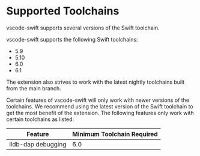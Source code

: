 # Supported Toolchains

vscode-swift supports several versions of the Swift toolchain.

vscode-swift supports the following Swift toolchains:
 * 5.9
 * 5.10
 * 6.0
 * 6.1

The extension also strives to work with the latest nightly toolchains built from the main branch.

Certain features of vscode-swift will only work with newer versions of the toolchains. We recommend using the latest version of the Swift toolchain to get the most benefit of the extension. The following features only work with certain toolchains as listed:

Feature                  | Minimum Toolchain Required                     
------------------------ | ------------------------------------- 
lldb-dap debugging       | 6.0

